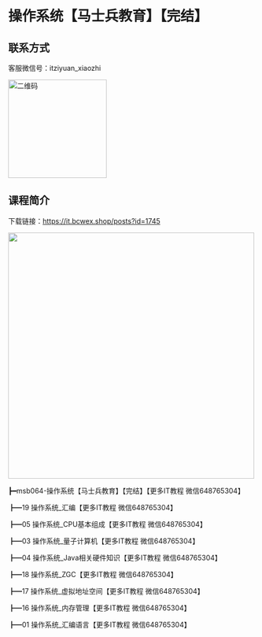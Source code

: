 # 操作系统【马士兵教育】【完结】

## 联系方式

客服微信号：itziyuan_xiaozhi

<img src="https://ziyuanyun.oss-cn-guangzhou.aliyuncs.com/common/20240614073449/666b82192834a.jpg" width="200" height="200" alt="二维码">

## 课程简介

下载链接：https://it.bcwex.shop/posts?id=1745

<img src="https://ziyuanyun.oss-cn-guangzhou.aliyuncs.com/yun/20240515183524/66448fec3c147.jpg" width="500" alt="">

  ┣━msb064-操作系统【马士兵教育】【完结】【更多IT教程 微信648765304】

 ┣━19 操作系统_汇编【更多IT教程 微信648765304】

 ┣━05 操作系统_CPU基本组成【更多IT教程 微信648765304】

 ┣━03 操作系统_量子计算机【更多IT教程 微信648765304】

 ┣━04 操作系统_Java相关硬件知识【更多IT教程 微信648765304】

 ┣━18 操作系统_ZGC【更多IT教程 微信648765304】

 ┣━17 操作系统_虚拟地址空间【更多IT教程 微信648765304】

 ┣━16 操作系统_内存管理【更多IT教程 微信648765304】

 ┣━01 操作系统_汇编语言【更多IT教程 微信648765304】

  